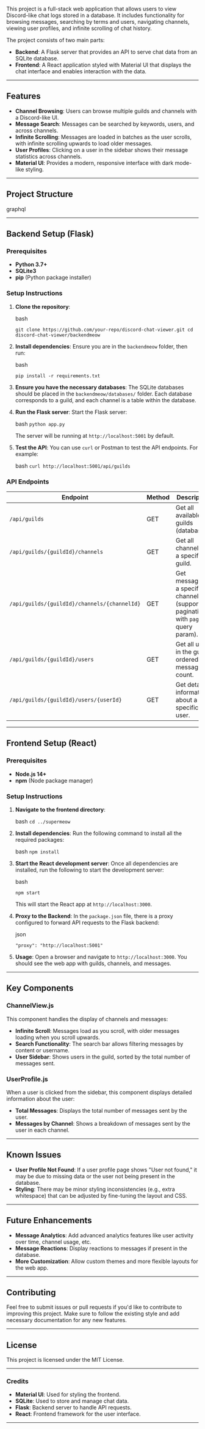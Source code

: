 
This project is a full-stack web application that allows users to view Discord-like chat logs stored in a database. It includes functionality for browsing messages, searching by terms and users, navigating channels, viewing user profiles, and infinite scrolling of chat history.

The project consists of two main parts:

- **Backend**: A Flask server that provides an API to serve chat data from an SQLite database.
- **Frontend**: A React application styled with Material UI that displays the chat interface and enables interaction with the data.

---

## **Features**

- **Channel Browsing**: Users can browse multiple guilds and channels with a Discord-like UI.
- **Message Search**: Messages can be searched by keywords, users, and across channels.
- **Infinite Scrolling**: Messages are loaded in batches as the user scrolls, with infinite scrolling upwards to load older messages.
- **User Profiles**: Clicking on a user in the sidebar shows their message statistics across channels.
- **Material UI**: Provides a modern, responsive interface with dark mode-like styling.

---

## **Project Structure**

graphql


---

## **Backend Setup (Flask)**

### **Prerequisites**

- **Python 3.7+**
- **SQLite3**
- **pip** (Python package installer)

### **Setup Instructions**

1. **Clone the repository**:
    
    bash
    
    `git clone https://github.com/your-repo/discord-chat-viewer.git cd discord-chat-viewer/backendmeow`
    
2. **Install dependencies**: Ensure you are in the `backendmeow` folder, then run:
    
    bash
    
    `pip install -r requirements.txt`
    
3. **Ensure you have the necessary databases**: The SQLite databases should be placed in the `backendmeow/databases/` folder. Each database corresponds to a guild, and each channel is a table within the database.
    
4. **Run the Flask server**: Start the Flask server:
    
    bash
    `python app.py`
    
    The server will be running at `http://localhost:5001` by default.
    
5. **Test the API**: You can use `curl` or Postman to test the API endpoints. For example:
    
    bash
    `curl http://localhost:5001/api/guilds`
    

### **API Endpoints**

|Endpoint|Method|Description|
|---|---|---|
|`/api/guilds`|GET|Get all available guilds (databases).|
|`/api/guilds/{guildId}/channels`|GET|Get all channels in a specified guild.|
|`/api/guilds/{guildId}/channels/{channelId}`|GET|Get messages in a specified channel (supports pagination with `page` query param).|
|`/api/guilds/{guildId}/users`|GET|Get all users in the guild, ordered by message count.|
|`/api/guilds/{guildId}/users/{userId}`|GET|Get detailed information about a specific user.|

---

## **Frontend Setup (React)**

### **Prerequisites**

- **Node.js 14+**
- **npm** (Node package manager)

### **Setup Instructions**

1. **Navigate to the frontend directory**:
    
    bash
    `cd ../supermeow`
    
2. **Install dependencies**: Run the following command to install all the required packages:
    
    bash
    `npm install`
    
3. **Start the React development server**: Once all dependencies are installed, run the following to start the development server:
    
    bash
    
    `npm start`
    
    This will start the React app at `http://localhost:3000`.
    
4. **Proxy to the Backend**: In the `package.json` file, there is a proxy configured to forward API requests to the Flask backend:
    
    json
    
    `"proxy": "http://localhost:5001"`
    
5. **Usage**: Open a browser and navigate to `http://localhost:3000`. You should see the web app with guilds, channels, and messages.
    

---

## **Key Components**

### **ChannelView.js**

This component handles the display of channels and messages:

- **Infinite Scroll**: Messages load as you scroll, with older messages loading when you scroll upwards.
- **Search Functionality**: The search bar allows filtering messages by content or username.
- **User Sidebar**: Shows users in the guild, sorted by the total number of messages sent.

### **UserProfile.js**

When a user is clicked from the sidebar, this component displays detailed information about the user:

- **Total Messages**: Displays the total number of messages sent by the user.
- **Messages by Channel**: Shows a breakdown of messages sent by the user in each channel.

---

## **Known Issues**

- **User Profile Not Found**: If a user profile page shows "User not found," it may be due to missing data or the user not being present in the database.
- **Styling**: There may be minor styling inconsistencies (e.g., extra whitespace) that can be adjusted by fine-tuning the layout and CSS.

---

## **Future Enhancements**

- **Message Analytics**: Add advanced analytics features like user activity over time, channel usage, etc.
- **Message Reactions**: Display reactions to messages if present in the database.
- **More Customization**: Allow custom themes and more flexible layouts for the web app.

---

## **Contributing**

Feel free to submit issues or pull requests if you'd like to contribute to improving this project. Make sure to follow the existing style and add necessary documentation for any new features.

---

## **License**

This project is licensed under the MIT License.

---

### **Credits**

- **Material UI**: Used for styling the frontend.
- **SQLite**: Used to store and manage chat data.
- **Flask**: Backend server to handle API requests.
- **React**: Frontend framework for the user interface.

---
